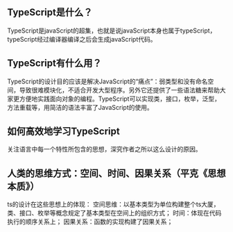 ## TypeScript是什么？

TypeScript是javaScript的超集，也就是说javaScript本身也属于typeScript，typeScript经过编译器编译之后会生成javaScript代码。

## TypeScript有什么用？

TypeScript的设计目的应该是解决JavaScript的“痛点”：弱类型和没有命名空间，导致很难模块化，不适合开发大型程序。另外它还提供了一些语法糖来帮助大家更方便地实践面向对象的编程。TypeScript可以实现类，接口，枚举，泛型，方法重载等，用简洁的语法丰富了JavaScript的使用。

## 如何高效地学习TypeScript

关注语言中每一个特性所包含的思想，深究作者之所以这么设计的原因。

## 人类的思维方式：空间、时间、因果关系（平克《思想本质》）

ts的设计在这些思想上的体现：
空间思维：以基本类型为单位构建整个ts大厦，类、接口、枚举等概念规定了基本类型在空间上的组织方式；
时间：体现在代码执行的顺序关系上；
因果关系：函数的实现构建了因果关系；
